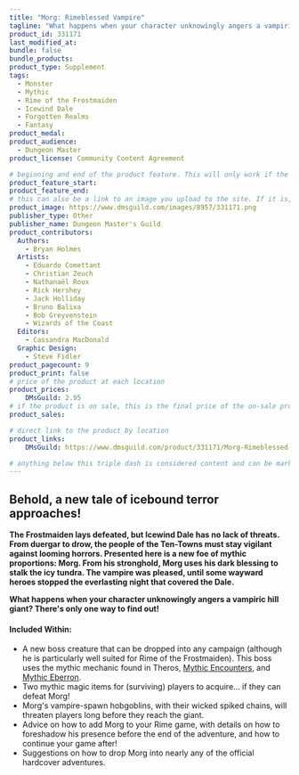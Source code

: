 ```yaml
---
title: "Morg: Rimeblessed Vampire"
tagline: "What happens when your character unknowingly angers a vampiric hill giant? There's only one way to find out!"
product_id: 331171
last_modified_at:
bundle: false
bundle_products:
product_type: Supplement
tags:
  - Monster
  - Mythic
  - Rime of the Frostmaiden
  - Icewind Dale
  - Forgotten Realms
  - Fantasy
product_medal: 
product_audience:
  - Dungeon Master
product_license: Community Content Agreement

# beginning and end of the product feature. This will only work if the site is updated within several weeks of when the feature is supposed to happen. Making a new post counts as updating.
product_feature_start: 
product_feature_end: 
# this can also be a link to an image you upload to the site. If it is, it must start with a "/" or be a full link
product_image: https://www.dmsguild.com/images/8957/331171.png
publisher_type: Other
publisher_name: Dungeon Master's Guild
product_contributors:
  Authors:
    - Bryan Holmes
  Artists:
    - Eduardo Comettant
    - Christian Zeuch
    - Nathanaël Roux
    - Rick Hershey
    - Jack Holliday
    - Bruno Balixa
    - Bob Greyvenstein
    - Wizards of the Coast
  Editors:
    - Cassandra MacDonald
  Graphic Design:
    - Steve Fidler
product_pagecount: 9
product_print: false
# price of the product at each location
product_prices:
    DMsGuild: 2.95
# if the product is on sale, this is the final price of the on-sale product for each location that it is on sale. The sales % will be calculated and displayed based on the difference between product_prices and product_sales
product_sales:

# direct link to the product by location
product_links:
    DMsGuild: https://www.dmsguild.com/product/331171/Morg-Rimeblessed-Vampire?affiliate_id=1713687&src=VDPWebsite

# anything below this triple dash is considered content and can be markup or html. It should be fully HTML compatible as long as your tags are formatted correctly.
---
```

## Behold, a new tale of icebound terror approaches!

**The Frostmaiden lays defeated, but Icewind Dale has no lack of threats. From duergar to drow, the people of the Ten-Towns must stay vigilant against looming horrors. Presented here is a new foe of mythic proportions: Morg. From his stronghold, Morg uses his dark blessing to stalk the icy tundra. The vampire was pleased, until some wayward heroes stopped the everlasting night that covered the Dale.**

**What happens when your character unknowingly angers a vampiric hill giant? There's only one way to find out!**

#### Included Within:
- A new boss creature that can be dropped into any campaign (although he is particularly well suited for Rime of the Frostmaiden). This boss uses the mythic mechanic found in Theros, <a href="https://www.dmsguild.com/product/315637/Mythic-Encounters?affiliate_id=1713687">Mythic Encounters</a>, and <a href="https://www.dmsguild.com/product/329253/Mythic-Eberron?affiliate_id=1713687">Mythic Eberron</a>.
- Two mythic magic items for (surviving) players to acquire... if they can defeat Morg!
- Morg's vampire-spawn hobgoblins, with their wicked spiked chains, will threaten players long before they reach the giant.
- Advice on how to add Morg to your Rime game, with details on how to foreshadow his presence before the end of the adventure, and how to continue your game after!
- Suggestions on how to drop Morg into nearly any of the official hardcover adventures.